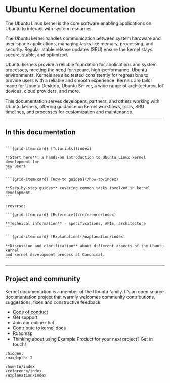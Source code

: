 # Ubuntu Kernel documentation

The Ubuntu Linux kernel is the core software enabling applications on Ubuntu to
interact with system resources.

The Ubuntu kernel handles communication between system hardware and user-space
applications, managing tasks like memory, processing, and security. Regular
stable release updates (SRU) ensure the kernel stays secure, stable, and
optimized.

Ubuntu kernels provide a reliable foundation for applications and system
processes, meeting the need for secure, high-performance, Ubuntu environments.
Kernels are also tested consistently for regressions to provide users with a
reliable and smooth experience. Kernels are tailor made for Ubuntu Desktop,
Ubuntu Server, a wide range of architectures, IoT devices, cloud providers, and
more.

This documentation serves developers, partners, and others working with Ubuntu
kernels, offering guidance on kernel workflows, tools, SRU timelines, and
processes for customization and maintenance.

---------

## In this documentation

````{grid} 1 1 2 2

```{grid-item-card} [Tutorials](index)

**Start here**: a hands-on introduction to Ubuntu Linux kernel development for
new users
```

```{grid-item-card} [How-to guides](/how-to/index)

**Step-by-step guides** covering common tasks involved in kernel development.
```

````

````{grid} 1 1 2 2
:reverse:

```{grid-item-card} [Reference](/reference/index)

**Technical information** - specifications, APIs, architecture
```

```{grid-item-card} [Explanation](/explanation/index)

**Discussion and clarification** about different aspects of the Ubuntu kernel
and kernel development process at Canonical.
```

````

---------

## Project and community

Kernel documentation is a member of the Ubuntu family. It’s an open source
documentation project that warmly welcomes community contributions, suggestions,
fixes and constructive feedback.

* [Code of conduct](https://ubuntu.com/community/ethos/code-of-conduct)
* Get support
* Join our online chat
* [Contribute to kernel docs](/how-to/contribute)
* Roadmap
* Thinking about using Example Product for your next project? Get in touch!

```{toctree}
:hidden:
:maxdepth: 2

/how-to/index
/reference/index
/explanation/index
```
